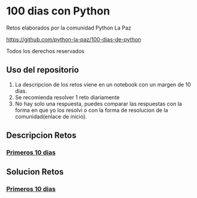 # 100 dias con Python

Retos elaborados por la comunidad Python La Paz

https://github.com/python-la-paz/100-dias-de-python

Todos los derechos reservados

## Uso del repositorio

1. La descripcion de los retos viene en un notebook con un margen de 10 dias.
2. Se recomienda resolver 1 reto diariamente
3. No hay solo una respuesta, puedes comparar las respuestas con la forma en que yo los resolvi o con la forma de resolucion de la comunidad(enlace de inicio).


## Descripcion Retos

### [Primeros 10 dias](./retos/10-dias.ipynb)


## Solucion Retos

### [Primeros 10 dias](./solucion/10_dias_sol.ipynb)
